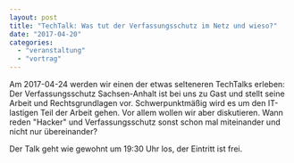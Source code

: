 ```yaml
---
layout: post
title: "TechTalk: Was tut der Verfassungsschutz im Netz und wieso?"
date: "2017-04-20"
categories: 
  - "veranstaltung"
  - "vortrag"
---
```


Am 2017-04-24 werden wir einen der etwas selteneren TechTalks erleben: Der Verfassungsschutz Sachsen-Anhalt ist bei uns zu Gast und stellt seine Arbeit und Rechtsgrundlagen vor. Schwerpunktmäßig wird es um den IT-lastigen Teil der Arbeit gehen. Vor allem wollen wir aber diskutieren. Wann reden "Hacker" und Verfassungsschutz sonst schon mal miteinander und nicht nur übereinander?

Der Talk geht wie gewohnt um 19:30 Uhr los, der Eintritt ist frei.
